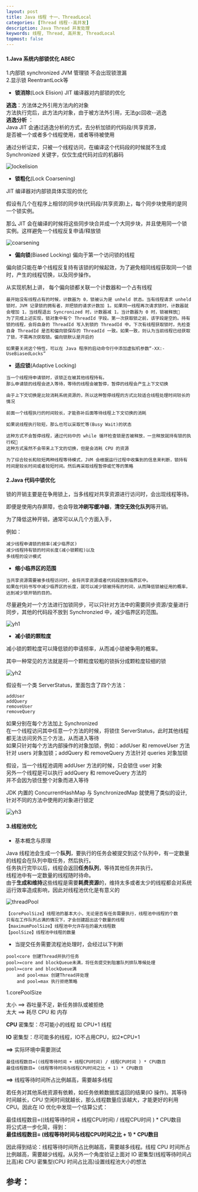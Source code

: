 ```yaml
---
layout: post
title: Java 线程 十一、ThreadLocal
categories: [Thread 线程--高并发]
description: Java Thread 并发处理
keywords: 线程, Thread, 高并发, ThreadLocal
topmost: false
---
```






#### 1.Java 系统内部锁优化 ABEC

1.内部锁 synchronized JVM 管理锁 不会出现锁泄漏  
2.显示锁 ReentrantLock等

- **锁消除**(Lock Elision) JIT 编译器对内部锁的优化

**逃逸**：方法体之外引用方法内的对象  
方法执行完后，此方法内对象，由于被方法外引用，无法gc回收--逃逸  
**逃逸分析** ：  
Java JIT 会通过逃逸分析的方式，去分析加锁的代码段/共享资源，  
是否被一个或者多个线程使用，或者等待被使用

通过分析证实，只被一个线程访问，在编译这个代码段的时候就不生成 Synchronized 关键字，仅仅生成代码对应的机器码

![lockelision](/images/posts/2016-07-08-thread-youhua/lockelision.png)



- **锁粗化**(Lock Coarsening)

JIT 编译器对内部锁具体实现的优化  

假设有几个在程序上相邻的同步块(代码段/共享资源)上，每个同步块使用的是同一个锁实例。

那么 JIT 会在编译的时候将这些同步块合并成一个大同步块，并且使用同一个锁实例。这样避免一个线程反复申请/释放锁

![coarsening](/images/posts/2016-07-08-thread-youhua/coarsening.png)



- **偏向锁**(Biased Locking) 偏向于第一个访问锁的线程

偏向锁只能在单个线程反复持有该锁的时候起效，为了避免相同线程获取同一个锁时，产生的线程切换，以及同步操作。

从实现机制上讲， 每个偏向锁都关联一个计数器和一个占有线程

```
最开始没有线程占有的时候，计数器为 0，锁被认为是 unheld 状态。当有线程请求 unheld 锁时，JVM 记录锁的拥有者，并把锁的请求计数加 1。如果同一线程再次请求锁时，计数器就会增加 1，当线程退出 Syncronized 时，计数器减 1，当计数器为 0 时，锁被释放
为了完成上述实现，锁对象中有个 ThreadId 字段。第一次获取锁之前，该字段是空的。持有锁的线程，会将自身的 ThreadId 写入到锁的 ThreadId 中。下次有线程获取锁时，先检查自身 ThreadId 是否和偏向锁保存的 ThreadId 一致。如果一致，则认为当前线程已经获取了锁，不需再次获取锁。偏向锁默认是开启的

如果要关闭这个特性，可以在 Java 程序的启动命令行中添加虚拟机参数“-XX:-UseBiasedLocks”
```

- **适应锁**(Adaptive Locking)

```
当一个线程持申请锁时，该锁正在被其他线程持有。
那么申请锁的线程会进入等待，等待的线程会被暂停，暂停的线程会产生上下文切换

由于上下文切换是比较消耗系统资源的，所以这种暂停线程的方式比较适合线程处理时间较长的情况

前面一个线程执行的时间较长，才能弥补后面等待线程上下文切换的消耗

如果说线程执行较短，那么也可以采取忙等(Busy Wait)的状态

这种方式不会暂停线程，通过代码中的 while 循环检查锁是否被释放，一旦释放就持有锁的执行权
这种方式虽然不会带来上下文的切换，但是会消耗 CPU 的资源

为了综合较长和较短两种线程等待模式，JVM 会根据运行过程中收集到的信息来判断，锁持有时间是较长时间或者较短时间。然后再采取线程暂停或忙等的策略
```



#### 2.Java 代码中锁优化

锁的开销主要是在争用锁上，当多线程对共享资源进行访问时，会出现线程等待。

即便是使用内存屏障，也会导致**冲刷写缓冲器**，**清空无效化队列**等开销。

为了降低这种开销，通常可以从几个方面入手，

例如：

```
减少线程申请锁的频率(减少临界区)
减少线程持有锁的时间长度(减小锁颗粒)以及
多线程的设计模式
```

- **缩小临界区的范围**

```
当共享资源需要被多线程访问时，会将共享资源或者代码段放到临界区中。
如果在代码书写中减少临界区的长度，就可以减少锁被持有的时间，从而降低锁被征用的概率，达到减少锁开销的目的。
```

尽量避免对一个方法进行加锁同步，可以只针对方法中的需要同步资源/变量进行同步，其他的代码段不放到 Synchronzied 中，减少临界区的范围。

![yh1](/images/posts/2016-07-08-thread-youhua/yh1.jpg)

-  **减小锁的颗粒度**

减小锁的颗粒度可以降低锁的申请频率，从而减小锁被争用的概率。

其中一种常见的方法就是将一个颗粒度较粗的锁拆分成颗粒度较细的锁

![yh2](/images/posts/2016-07-08-thread-youhua/yh2.jpg)

假设有一个类 ServerStatus，里面包含了四个方法：

```
addUser
addQuery
removeUser
removeQuery
```

如果分别在每个方法加上 Synchronized  
在一个线程访问其中任意一个方法的时候，将锁住 ServerStatus，此时其他线程都无法访问另外三个方法，从而进入等待  
如果只针对每个方法内部操作的对象加锁，例如：addUser 和 removeUser 方法针对 users 对象加锁；addQuery 和 removeQuery 方法针对 queries 对象加锁 

假设，当一个线程池调用 addUser 方法的时候，只会锁住 user 对象  
另外一个线程是可以执行 addQuery 和 removeQuery 方法的    
并不会因为锁住整个对象而进入等待

JDK 内置的 ConcurrentHashMap 与 SynchronizedMap 就使用了类似的设计, 针对不同的方法中使用的对象进行锁定

![yh3](/images/posts/2016-07-08-thread-youhua/yh3.png)



#### 3.线程池优化

- 基本概念与原理

Java 线程池会生成一个**队列**，要执行的任务会被提交到这个队列中，有一定数量的线程会在队列中取任务，然后执行。  
任务执行完毕以后，线程会返回**任务队列**，等待其他任务并执行。  
线程池中有一定数量的线程随时待命。  
由于**生成和维持**这些线程是需要**耗费资源**的，维持太多或者太少的线程都会对系统运行效率造成影响，因此对线程池优化是有意义的  

![threadPool](/images/posts/2016-07-08-thread-youhua/threadPool.png)  

```
【corePoolSize】线程池的基本大小，无论是否有任务需要执行，线程池中线程的个数
只有在工作队列占满的情况下，才会创建超出这个数量的线程
【maximumPoolSize】线程池中允许存在的最大线程数
【poolSize】线程池中线程的数量
```

- 当提交任务需要流程池处理时，会经过以下判断

```
pool<core 创建Thread并执行任务
pool>=core and blockQueue未满，将任务提交到阻塞队列排队等候处理
pool>=core and blockQueue满 
	and pool<max 创建Thread并处理
	and pool=max 执行拒绝策略
```

1.corePoolSize

太小 ==> 吞吐量不足，新任务排队或被拒绝  
太大 ==> 耗尽 CPU 和 内存

**CPU** 密集型：尽可能小的线程 如 CPU+1 线程

**IO**  密集型：尽可能多的线程，IO不占用CPU，如2*CPU+1

**==>** 实际环境中需要测试

```
最佳线程数目=((线程等待时间 + 线程CPU时间) / 线程CPU时间 ) * CPU数目
最佳线程数目= (线程等待时间与线程CPU时间之比 + 1) * CPU数目
```

**==>** 线程等待时间所占比例越高，需要越多线程

若任务对其他系统资源有依赖，如任务依赖数据库返回的结果(IO 操作)。其等待时间越长，CPU 空闲时间就越长，那么线程数量应该越大，才能更好的利用 CPU。因此在 IO 优化中发现一个估算公式：

最佳线程数目=((线程等待时间 + 线程CPU时间) / 线程CPU时间 ) * CPU数目  
将公式进一步化简，得到：  
**最佳线程数目= (线程等待时间与线程CPU时间之比 + 1) * CPU数目**

因此得到结论：线程等待时间所占比例越高，需要越多线程。线程 CPU 时间所占比例越高，需要越少线程。从另外一个角度验证上面对 IO 密集型(线程等待时间占比高)和 CPU 密集型(CPU 时间占比高)设置线程池大小的想法




## 参考：

